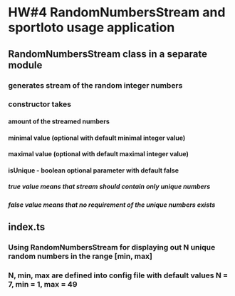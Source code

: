 # HW#4 RandomNumbersStream and sportloto usage application
## RandomNumbersStream class in a separate module
### generates stream of the random integer numbers
### constructor takes
#### amount of the streamed numbers
#### minimal value (optional with default minimal integer value) 
#### maximal value (optional with default maximal integer value)
#### isUnique - boolean optional parameter with default false
##### true value means that stream should contain only unique numbers
##### false value means that no requirement of the unique numbers exists
## index.ts
### Using RandomNumbersStream for displaying out N unique random numbers in the range [min, max]
### N, min, max are defined into config file with default values N = 7, min = 1, max = 49
